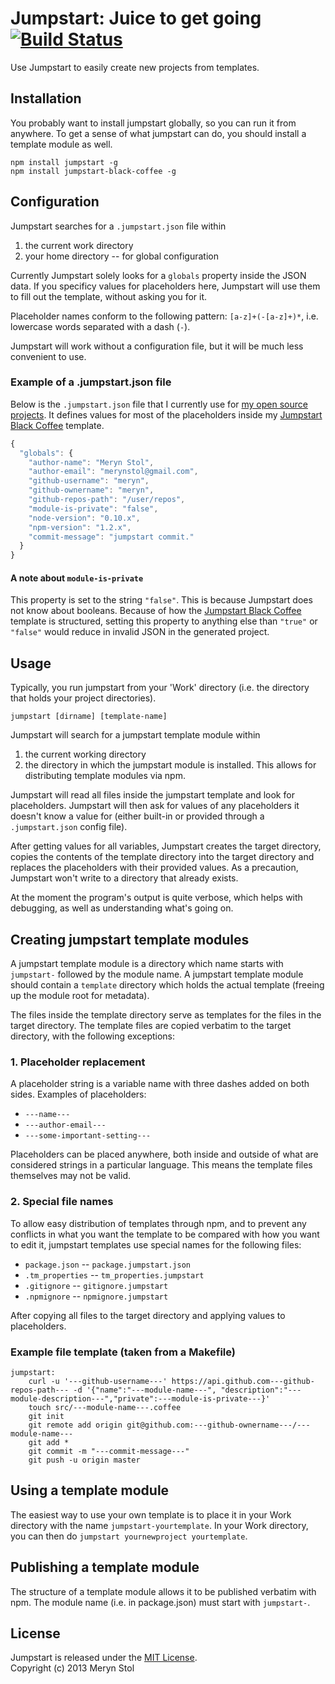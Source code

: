 # Jumpstart: Juice to get going [![Build Status](https://travis-ci.org/meryn/jumpstart.png?branch=master)](https://travis-ci.org/meryn/jumpstart)

Use Jumpstart to easily create new projects from templates.

## Installation

You probably want to install jumpstart globally, so you can run it from anywhere.
To get a sense of what jumpstart can do, you should install a template module as well.

```
npm install jumpstart -g
npm install jumpstart-black-coffee -g
```

## Configuration

Jumpstart searches for a `.jumpstart.json` file within

1. the current work directory
2. your home directory -- for global configuration

Currently Jumpstart solely looks for a `globals` property inside the JSON data. If you specificy values for placeholders here, Jumpstart will use them to fill out the template, without asking you for it.

Placeholder names conform to the following pattern: `[a-z]+(-[a-z]+)*`, i.e. lowercase words separated with a dash (`-`).

Jumpstart will work without a configuration file, but it will be much less convenient to use.

###  Example of a .jumpstart.json file

Below is the `.jumpstart.json` file that I currently use for [my open source projects](https://github.com/meryn/?tab=repositories). It defines values for most of the placeholders inside my [Jumpstart Black Coffee](https://github.com/meryn/jumpstart-black-coffee) template.

```javascript
{
  "globals": {
    "author-name": "Meryn Stol",
    "author-email": "merynstol@gmail.com",
    "github-username": "meryn",
    "github-ownername": "meryn",
    "github-repos-path": "/user/repos",
    "module-is-private": "false",
    "node-version": "0.10.x",
    "npm-version": "1.2.x",
    "commit-message": "jumpstart commit."
  }
}
```

#### A note about `module-is-private`

This property is set to the string `"false"`. This is because Jumpstart does not know about booleans. Because of how the [Jumpstart Black Coffee](https://github.com/meryn/jumpstart-black-coffee) template is structured, setting this property to anything else than `"true"` or `"false"` would reduce in invalid JSON in the generated project.

## Usage

Typically, you run jumpstart from your 'Work' directory (i.e. the directory that holds your project directories).

```
jumpstart [dirname] [template-name]
```

Jumpstart will search for a jumpstart template module within

1. the current working directory
2. the directory in which the jumpstart module is installed. This allows for distributing template modules via npm.

Jumpstart will read all files inside the jumpstart template and look for placeholders. Jumpstart will then ask for values of any placeholders it doesn't know a value for (either built-in or provided through a `.jumpstart.json` config file).

After getting values for all variables, Jumpstart creates the target directory, copies the contents of the template directory into the target directory and replaces the placeholders with their provided values. As a precaution, Jumpstart won't write to a directory that already exists.

At the moment the program's output is quite verbose, which helps with debugging, as well as understanding what's going on.


## Creating  jumpstart template modules

A jumpstart template module is a directory which name starts with `jumpstart-` followed by the module name. A jumpstart template module should contain a `template` directory which holds the actual template (freeing up the module root for metadata).

The files inside the template directory serve as templates for the files in the target directory. The template files are copied verbatim to the target directory, with the following exceptions:

### 1. Placeholder replacement

A placeholder string is a variable name with three dashes added on both sides. Examples of placeholders:

* `---name---`
* `---author-email---`
* `---some-important-setting---`

Placeholders can be placed anywhere, both inside and outside of what are considered strings in a particular language. This means the template files themselves may not be valid.

### 2. Special file names

To allow easy distribution of templates through npm, and to prevent any conflicts in what you want the template to be compared with how you want to edit it, jumpstart templates use special names for the following files:

* `package.json` -- `package.jumpstart.json`
* `.tm_properties` -- `tm_properties.jumpstart`
* `.gitignore` -- `gitignore.jumpstart`
* `.npmignore` -- `npmignore.jumpstart`

After copying all files to the target directory and applying values to placeholders.

### Example file template (taken from a Makefile)

```
jumpstart:
	curl -u '---github-username---' https://api.github.com---github-repos-path--- -d '{"name":"---module-name---", "description":"---module-description---","private":---module-is-private---}'
	touch src/---module-name---.coffee
	git init
	git remote add origin git@github.com:---github-ownername---/---module-name---
	git add *
	git commit -m "---commit-message---"
	git push -u origin master
```

## Using a template module

The easiest way to use your own template is to place it in your Work directory with the name `jumpstart-yourtemplate`. In your Work directory, you can then do `jumpstart yournewproject yourtemplate`.

## Publishing a template module

The structure of a template module allows it to be published verbatim with npm. The module name (i.e. in package.json) must start with `jumpstart-`.

## License
Jumpstart is released under the [MIT License](http://opensource.org/licenses/MIT).  
Copyright (c) 2013 Meryn Stol